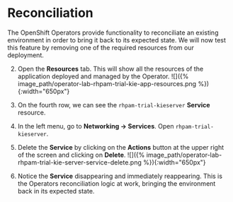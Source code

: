 # Reconciliation 

The OpenShift Operators provide functionality to reconciliate an existing environment in order to bring it back to its expected state. We will now test this feature by removing one of the required resources from our deployment.

2.  Open the **Resources** tab. This will show all the resources of the application deployed and managed by the Operator. ![]({% image_path/operator-lab-rhpam-trial-kie-app-resources.png %}){:width="650px"}

3.  On the fourth row, we can see the `rhpam-trial-kieserver` **Service** resource.

4.  In the left menu, go to **Networking → Services**. Open `rhpam-trial-kieserver`.

5.  Delete the **Service** by clicking on the **Actions** button at the upper right of the screen and clicking on **Delete**. ![]({% image_path/operator-lab-rhpam-trial-kie-server-service-delete.png %}){:width="650px"}

6.  Notice the **Service** disappearing and immediately reappearing. This is the Operators reconciliation logic at work, bringing the environment back in its expected state.

